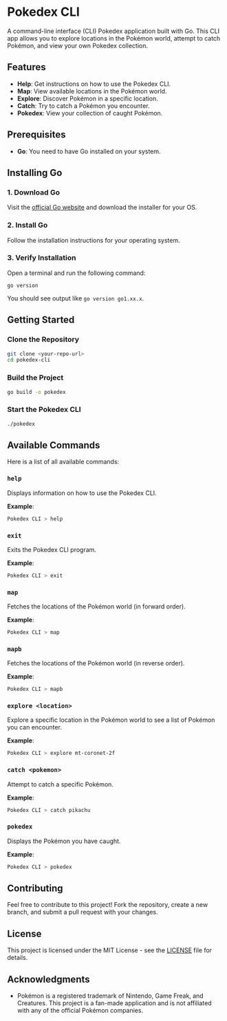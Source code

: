 # Pokedex CLI

A command-line interface (CLI) Pokedex application built with Go. This CLI app allows you to explore locations in the Pokémon world, attempt to catch Pokémon, and view your own Pokedex collection.

## Features

- **Help**: Get instructions on how to use the Pokedex CLI.
- **Map**: View available locations in the Pokémon world.
- **Explore**: Discover Pokémon in a specific location.
- **Catch**: Try to catch a Pokémon you encounter.
- **Pokedex**: View your collection of caught Pokémon.

## Prerequisites

- **Go**: You need to have Go installed on your system.

## Installing Go

### 1. Download Go

Visit the [official Go website](https://go.dev/dl/) and download the installer for your OS.

### 2. Install Go

Follow the installation instructions for your operating system.

### 3. Verify Installation

Open a terminal and run the following command:

```
go version
```

You should see output like `go version go1.xx.x`.

## Getting Started

### Clone the Repository

```bash
git clone <your-repo-url>
cd pokedex-cli
```

### Build the Project

```bash
go build -o pokedex
```

### Start the Pokedex CLI

```bash
./pokedex
```

## Available Commands

Here is a list of all available commands:

### `help`

Displays information on how to use the Pokedex CLI.

**Example**:
```bash
Pokedex CLI > help
```

### `exit`

Exits the Pokedex CLI program.

**Example**:
```bash
Pokedex CLI > exit
```

### `map`

Fetches the locations of the Pokémon world (in forward order).

**Example**:
```bash
Pokedex CLI > map
```

### `mapb`

Fetches the locations of the Pokémon world (in reverse order).

**Example**:
```bash
Pokedex CLI > mapb
```

### `explore <location>`

Explore a specific location in the Pokémon world to see a list of Pokémon you can encounter.

**Example**:
```bash
Pokedex CLI > explore mt-coronet-2f
```

### `catch <pokemon>`

Attempt to catch a specific Pokémon.

**Example**:
```bash
Pokedex CLI > catch pikachu
```

### `pokedex`

Displays the Pokémon you have caught.

**Example**:
```bash
Pokedex CLI > pokedex
```

## Contributing

Feel free to contribute to this project! Fork the repository, create a new branch, and submit a pull request with your changes.

## License

This project is licensed under the MIT License - see the [LICENSE](LICENSE) file for details.

## Acknowledgments

- Pokémon is a registered trademark of Nintendo, Game Freak, and Creatures. This project is a fan-made application and is not affiliated with any of the official Pokémon companies.

